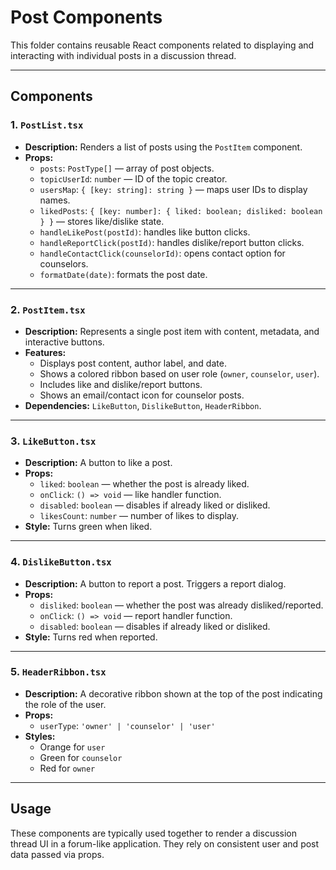 # Post Components

This folder contains reusable React components related to displaying and interacting with individual posts in a discussion thread.

---

## Components

### 1. `PostList.tsx`

- **Description:** Renders a list of posts using the `PostItem` component.
- **Props:**
  - `posts`: `PostType[]` — array of post objects.
  - `topicUserId`: `number` — ID of the topic creator.
  - `usersMap`: `{ [key: string]: string }` — maps user IDs to display names.
  - `likedPosts`: `{ [key: number]: { liked: boolean; disliked: boolean } }` — stores like/dislike state.
  - `handleLikePost(postId)`: handles like button clicks.
  - `handleReportClick(postId)`: handles dislike/report button clicks.
  - `handleContactClick(counselorId)`: opens contact option for counselors.
  - `formatDate(date)`: formats the post date.

---

### 2. `PostItem.tsx`

- **Description:** Represents a single post item with content, metadata, and interactive buttons.
- **Features:**
  - Displays post content, author label, and date.
  - Shows a colored ribbon based on user role (`owner`, `counselor`, `user`).
  - Includes like and dislike/report buttons.
  - Shows an email/contact icon for counselor posts.
- **Dependencies:** `LikeButton`, `DislikeButton`, `HeaderRibbon`.

---

### 3. `LikeButton.tsx`

- **Description:** A button to like a post.
- **Props:**
  - `liked`: `boolean` — whether the post is already liked.
  - `onClick`: `() => void` — like handler function.
  - `disabled`: `boolean` — disables if already liked or disliked.
  - `likesCount`: `number` — number of likes to display.
- **Style:** Turns green when liked.

---

### 4. `DislikeButton.tsx`

- **Description:** A button to report a post. Triggers a report dialog.
- **Props:**
  - `disliked`: `boolean` — whether the post was already disliked/reported.
  - `onClick`: `() => void` — report handler function.
  - `disabled`: `boolean` — disables if already liked or disliked.
- **Style:** Turns red when reported.

---

### 5. `HeaderRibbon.tsx`

- **Description:** A decorative ribbon shown at the top of the post indicating the role of the user.
- **Props:**
  - `userType`: `'owner' | 'counselor' | 'user'`
- **Styles:**
  - Orange for `user`
  - Green for `counselor`
  - Red for `owner`

---

## Usage

These components are typically used together to render a discussion thread UI in a forum-like application. They rely on consistent user and post data passed via props.
